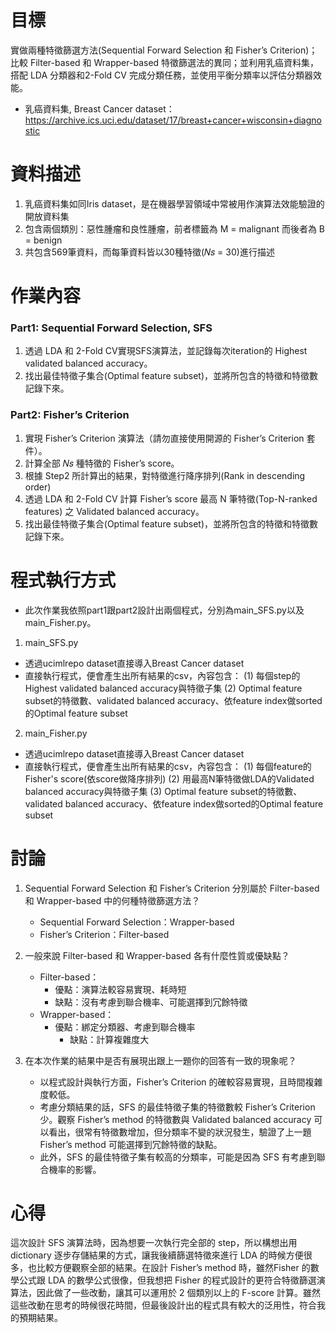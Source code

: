 # 目標
實做兩種特徵篩選方法(Sequential Forward Selection 和 Fisher’s Criterion)；比較 Filter-based 和 Wrapper-based 特徵篩選法的異同；並利用乳癌資料集，搭配 LDA 分類器和2-Fold CV 完成分類任務，並使用平衡分類率以評估分類器效能。
- 乳癌資料集, Breast Cancer dataset：https://archive.ics.uci.edu/dataset/17/breast+cancer+wisconsin+diagnostic

# 資料描述
1. 乳癌資料集如同Iris dataset，是在機器學習領域中常被用作演算法效能驗證的開放資料集
2. 包含兩個類別：惡性腫瘤和良性腫瘤，前者標籤為 M = malignant 而後者為 B = benign
3. 共包含569筆資料，而每筆資料皆以30種特徵(𝑁𝑠 = 30)進行描述

# 作業內容
### Part1: Sequential Forward Selection, SFS
1. 透過 LDA 和 2-Fold CV實現SFS演算法，並記錄每次iteration的 Highest validated balanced accuracy。
2. 找出最佳特徵子集合(Optimal feature subset)，並將所包含的特徵和特徵數記錄下來。

### Part2: Fisher’s Criterion
1. 實現 Fisher’s Criterion 演算法（請勿直接使用開源的 Fisher’s Criterion 套件）。
2. 計算全部 𝑁𝑠 種特徵的 Fisher’s score。
3. 根據 Step2 所計算出的結果，對特徵進行降序排列(Rank in descending order)
4. 透過 LDA 和 2-Fold CV 計算 Fisher’s score 最高 N 筆特徵(Top-N-ranked features) 之 Validated balanced accuracy。
5. 找出最佳特徵子集合(Optimal feature subset)，並將所包含的特徵和特徵數記錄下來。

# 程式執行方式
- 此次作業我依照part1跟part2設計出兩個程式，分別為main_SFS.py以及main_Fisher.py。
1. main_SFS.py
 - 透過ucimlrepo dataset直接導入Breast Cancer dataset
 - 直接執行程式，便會產生出所有結果的csv，內容包含：
  (1) 每個step的Highest validated balanced accuracy與特徵子集
  (2) Optimal feature subset的特徵數、validated balanced accuracy、依feature index做sorted的Optimal feature subset

2. main_Fisher.py
 - 透過ucimlrepo dataset直接導入Breast Cancer dataset
 - 直接執行程式，便會產生出所有結果的csv，內容包含：
  (1) 每個feature的Fisher's score(依score做降序排列)
  (2) 用最高N筆特徵做LDA的Validated balanced accuracy與特徵子集
  (3) Optimal feature subset的特徵數、validated balanced accuracy、依feature index做sorted的Optimal feature subset

# 討論
1. Sequential Forward Selection 和 Fisher’s Criterion 分別屬於 Filter-based 和 Wrapper-based 中的何種特徵篩選方法？
	- Sequential Forward Selection：Wrapper-based
  	- Fisher’s Criterion：Filter-based

2. 一般來說 Filter-based 和 Wrapper-based 各有什麼性質或優缺點？
	- Filter-based：
   		- 優點：演算法較容易實現、耗時短
   		- 缺點：沒有考慮到聯合機率、可能選擇到冗餘特徵
	- Wrapper-based：
   		- 優點：綁定分類器、考慮到聯合機率
    		- 缺點：計算複雜度大

3. 在本次作業的結果中是否有展現出跟上一題你的回答有一致的現象呢？
   - 以程式設計與執行方面，Fisher’s Criterion 的確較容易實現，且時間複雜度較低。
   - 考慮分類結果的話，SFS 的最佳特徵子集的特徵數較 Fisher’s Criterion 少。觀察 Fisher’s method 的特徵數與 Validated balanced accuracy 可以看出，很常有特徵數增加，但分類率不變的狀況發生，驗證了上一題 Fisher’s method 可能選擇到冗餘特徵的缺點。
   - 此外，SFS 的最佳特徵子集有較高的分類率，可能是因為 SFS 有考慮到聯合機率的影響。

# 心得
這次設計 SFS 演算法時，因為想要一次執行完全部的 step，所以構想出用 dictionary 逐步存儲結果的方式，讓我後續篩選特徵來進行 LDA 的時候方便很多，也比較方便觀察全部的結果。在設計 Fisher’s method 時，雖然Fisher 的數學公式跟 LDA 的數學公式很像，但我想把 Fisher 的程式設計的更符合特徵篩選演算法，因此做了一些改動，讓其可以運用於 2 個類別以上的 F-score 計算。雖然這些改動在思考的時候很花時間，但最後設計出的程式具有較大的泛用性，符合我的預期結果。
